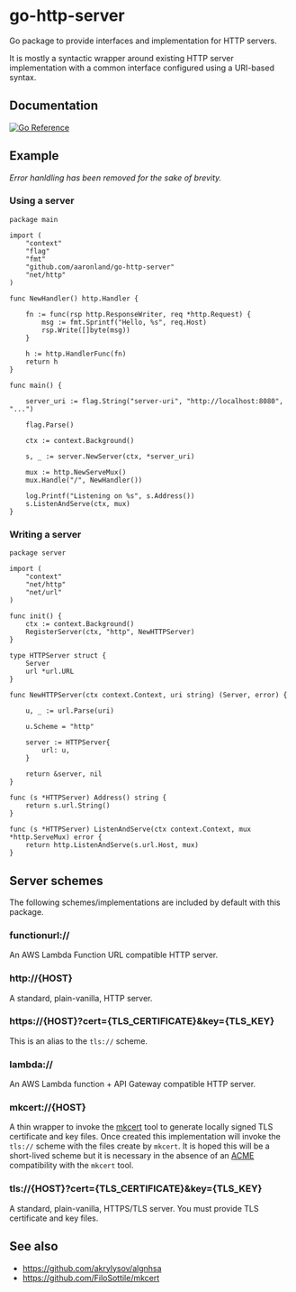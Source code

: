 # go-http-server

Go package to provide interfaces and implementation for HTTP servers.

It is mostly a syntactic wrapper around existing HTTP server implementation with a common interface configured using a URI-based syntax.

## Documentation

[![Go Reference](https://pkg.go.dev/badge/github.com/aaronland/go-http-server.svg)](https://pkg.go.dev/github.com/aaronland/go-http-server)

## Example

_Error hanldling has been removed for the sake of brevity._

### Using a server

```
package main

import (
	"context"
	"flag"
	"fmt"
	"github.com/aaronland/go-http-server"
	"net/http"
)

func NewHandler() http.Handler {

	fn := func(rsp http.ResponseWriter, req *http.Request) {
		msg := fmt.Sprintf("Hello, %s", req.Host)
		rsp.Write([]byte(msg))
	}

	h := http.HandlerFunc(fn)
	return h
}

func main() {

	server_uri := flag.String("server-uri", "http://localhost:8080", "...")

	flag.Parse()

	ctx := context.Background()

	s, _ := server.NewServer(ctx, *server_uri)

	mux := http.NewServeMux()
	mux.Handle("/", NewHandler())

	log.Printf("Listening on %s", s.Address())
	s.ListenAndServe(ctx, mux)
}

```

### Writing a server

```
package server

import (
	"context"
	"net/http"
	"net/url"
)

func init() {
	ctx := context.Background()
	RegisterServer(ctx, "http", NewHTTPServer)
}

type HTTPServer struct {
	Server
	url *url.URL
}

func NewHTTPServer(ctx context.Context, uri string) (Server, error) {

	u, _ := url.Parse(uri)

	u.Scheme = "http"

	server := HTTPServer{
		url: u,
	}

	return &server, nil
}

func (s *HTTPServer) Address() string {
	return s.url.String()
}

func (s *HTTPServer) ListenAndServe(ctx context.Context, mux *http.ServeMux) error {
	return http.ListenAndServe(s.url.Host, mux)
}
```

## Server schemes

The following schemes/implementations are included by default with this package.

### functionurl://

An AWS Lambda Function URL compatible HTTP server.

### http://{HOST}

A standard, plain-vanilla, HTTP server.

### https://{HOST}?cert={TLS_CERTIFICATE}&key={TLS_KEY}

This is an alias to the `tls://` scheme.

### lambda://

An AWS Lambda function + API Gateway compatible HTTP server.

### mkcert://{HOST}

A thin wrapper to invoke the [mkcert](https://github.com/FiloSottile/mkcert) tool to generate locally signed TLS certificate and key files. Once created this implementation will invoke the `tls://` scheme with the files create by `mkcert`. It is hoped this will be a short-lived scheme but it is necessary in the absence of an [ACME](https://github.com/go-acme/lego) compatibility with the `mkcert` tool.

### tls://{HOST}?cert={TLS_CERTIFICATE}&key={TLS_KEY}

A standard, plain-vanilla, HTTPS/TLS server. You must provide TLS certificate and key files.

## See also

* https://github.com/akrylysov/algnhsa
* https://github.com/FiloSottile/mkcert
